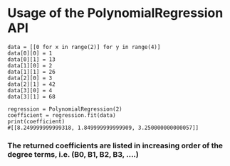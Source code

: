
# Usage of the PolynomialRegression API

```
data = [[0 for x in range(2)] for y in range(4)]
data[0][0] = 1
data[0][1] = 13
data[1][0] = 2
data[1][1] = 26
data[2][0] = 3
data[2][1] = 42
data[3][0] = 4
data[3][1] = 68

regression = PolynomialRegression(2)
coefficient = regression.fit(data)
print(coefficient)
#[[8.249999999999318, 1.849999999999909, 3.250000000000057]]
```

### The returned coefficients are listed in increasing order of the degree terms, i.e. (B0, B1, B2, B3, ....)
